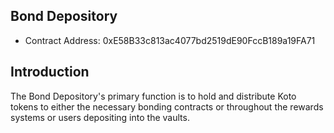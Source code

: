 ## Bond Depository 

- Contract Address: 0xE58B33c813ac4077bd2519dE90FccB189a19FA71

## Introduction 

The Bond Depository's primary function is to hold and distribute Koto tokens to either the necessary bonding contracts or throughout the rewards systems or users depositing into the vaults. 